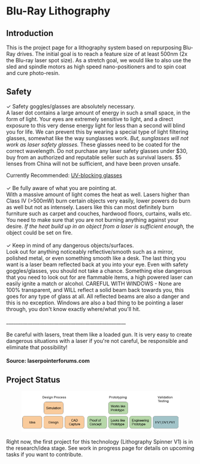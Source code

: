 # Blu-Ray Lithography

## Introduction

This is the project page for a lithography system based on repurposing Blu-Ray drives. The initial goal is to reach a feature size of at least 500nm (2x the Blu-ray laser spot size). As a stretch goal, we would like to also use the sled and spindle motors as high speed nano-positioners and to spin coat and cure photo-resin.

## Safety

✓ Safety goggles/glasses are absolutely necessary.\
A laser dot contains a large amount of energy in such a small space, in the form of light. Your eyes are extremely sensitive to light, and a direct exposure to this very dense energy light for less than a second will blind you for life. We can prevent this by wearing a special type of light filtering glasses, somewhat like the way sunglasses work. _But, sunglasses will not work as laser safety glasses._ These glasses need to be coated for the correct wavelength. Do not purchase any laser safety glasses under $30, buy from an authorized and reputable seller such as survival lasers. $5 lenses from China will not be sufficient, and have been proven unsafe.

Currently Recommended: [UV-blocking glasses](https://www.amazon.com/Tool-Klean-Safety-Glasses-Protection/dp/B081BHTJT8/ref=sr_1_5?crid=38LVX5C7MIN2M\&keywords=uv+protection+glasses\&qid=1674228429\&sprefix=uv+protection+%2Caps%2C96\&sr=8-5)\
\
✓ Be fully aware of what you are pointing at.\
With a massive amount of light comes the heat as well. Lasers higher than Class IV (>500mW) burn certain objects very easily, lower powers do burn as well but not as intensely. Lasers like this can most definitely burn furniture such as carpet and couches, hardwood floors, curtains, walls etc. You need to make sure that you are not burning anything against your desire. _If the heat build up in an object from a laser is sufficient enough,_ the object could be set on fire.\
\
✓ Keep in mind of any dangerous objects/surfaces.\
Look out for anything noticeably reflective/smooth such as a mirror, polished metal, or even something smooth like a desk. The last thing you want is a laser beam reflected back at you into your eye. Even with safety goggles/glasses, you should not take a chance. Something else dangerous that you need to look out for are flammable items, a high powered laser can easily ignite a match or alcohol. CAREFUL WITH WINDOWS - None are 100% transparent, and WILL reflect a solid beam back towards you, this goes for any type of glass at all. All reflected beams are also a danger and this is no exception. Windows are also a bad thing to be pointing a laser through, you don't know exactly where/what you'll hit.\
\
\_\_\_\_\_\_\_\_\_\_\_\_\_\_\_\_\_\_\_\_\_\_\_\_\_\_\_\_\_\_\_\_\_\_\_\_\_\_\_\_\_\_\_\_\_\_\_\_\_\_\
\
Be careful with lasers, treat them like a loaded gun. It is very easy to create dangerous situations with a laser if you're not careful, be responsible and eliminate that possibility!

#### Source: laserpointerforums.com



## Project Status

<figure><img src="../../../.gitbook/assets/293438741-4eff57e3-ac06-48fe-8114-b59e78c0e51f.png" alt=""><figcaption></figcaption></figure>

Right now, the first project for this technology (Lithography Spinner V1) is in the research/idea stage. See work in progress page for details on upcoming tasks if you want to contribute.
